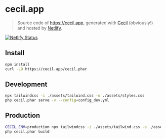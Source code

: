 # cecil.app

> Source code of <https://cecil.app>, generated with [Cecil](https://github.com/Cecilapp/Cecil) (obviously!) and hosted by [Netlify](https://www.netlify.com).

[![Netlify Status](https://api.netlify.com/api/v1/badges/2353ad5a-611d-4236-9542-183fe0d585c7/deploy-status)](https://app.netlify.com/sites/cecilapp/deploys)

## Install

```bash
npm install
curl -LO https://cecil.app/cecil.phar
```

## Development

```bash
npx tailwindcss -i ./assets/tailwind.css -o ./assets/styles.css
php cecil.phar serve -v --config=config_dev.yml
```

## Production

```bash
CECIL_ENV=production npx tailwindcss -i ./assets/tailwind.css -o ./assets/styles.css
php cecil.phar build
```
